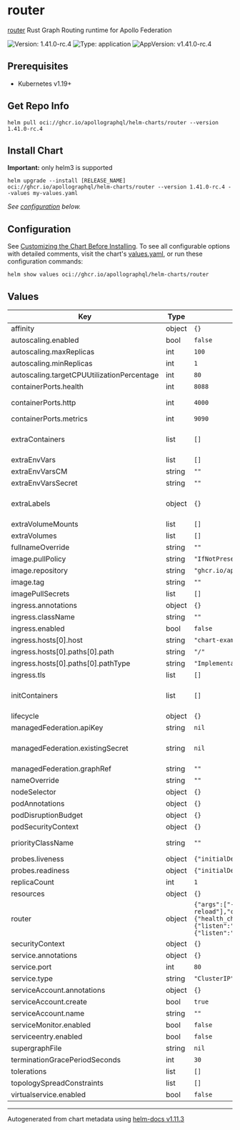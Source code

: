 # router

[router](https://github.com/apollographql/router) Rust Graph Routing runtime for Apollo Federation

![Version: 1.41.0-rc.4](https://img.shields.io/badge/Version-1.41.0--rc.4-informational?style=flat-square) ![Type: application](https://img.shields.io/badge/Type-application-informational?style=flat-square) ![AppVersion: v1.41.0-rc.4](https://img.shields.io/badge/AppVersion-v1.41.0--rc.4-informational?style=flat-square)

## Prerequisites

* Kubernetes v1.19+

## Get Repo Info

```console
helm pull oci://ghcr.io/apollographql/helm-charts/router --version 1.41.0-rc.4
```

## Install Chart

**Important:** only helm3 is supported

```console
helm upgrade --install [RELEASE_NAME] oci://ghcr.io/apollographql/helm-charts/router --version 1.41.0-rc.4 --values my-values.yaml
```

_See [configuration](#configuration) below._

## Configuration

See [Customizing the Chart Before Installing](https://helm.sh/docs/intro/using_helm/#customizing-the-chart-before-installing). To see all configurable options with detailed comments, visit the chart's [values.yaml](./values.yaml), or run these configuration commands:

```console
helm show values oci://ghcr.io/apollographql/helm-charts/router
```

## Values

| Key | Type | Default | Description |
|-----|------|---------|-------------|
| affinity | object | `{}` |  |
| autoscaling.enabled | bool | `false` |  |
| autoscaling.maxReplicas | int | `100` |  |
| autoscaling.minReplicas | int | `1` |  |
| autoscaling.targetCPUUtilizationPercentage | int | `80` |  |
| containerPorts.health | int | `8088` | For exposing the health check endpoint |
| containerPorts.http | int | `4000` | If you override the port in `router.configuration.server.listen` then make sure to match the listen port here |
| containerPorts.metrics | int | `9090` | For exposing the metrics port when running a serviceMonitor for example |
| extraContainers | list | `[]` | An array of extra containers to include in the router pod Example: extraContainers:   - name: coprocessor     image: acme/coprocessor:1.0     ports:       - containerPort: 4001 |
| extraEnvVars | list | `[]` |  |
| extraEnvVarsCM | string | `""` |  |
| extraEnvVarsSecret | string | `""` |  |
| extraLabels | object | `{}` | A map of extra labels to apply to the resources created by this chart Example: extraLabels:   label_one_name: "label_one_value"   label_two_name: "label_two_value" |
| extraVolumeMounts | list | `[]` |  |
| extraVolumes | list | `[]` |  |
| fullnameOverride | string | `""` |  |
| image.pullPolicy | string | `"IfNotPresent"` |  |
| image.repository | string | `"ghcr.io/apollographql/router"` |  |
| image.tag | string | `""` |  |
| imagePullSecrets | list | `[]` |  |
| ingress.annotations | object | `{}` |  |
| ingress.className | string | `""` |  |
| ingress.enabled | bool | `false` |  |
| ingress.hosts[0].host | string | `"chart-example.local"` |  |
| ingress.hosts[0].paths[0].path | string | `"/"` |  |
| ingress.hosts[0].paths[0].pathType | string | `"ImplementationSpecific"` |  |
| ingress.tls | list | `[]` |  |
| initContainers | list | `[]` | An array of init containers to include in the router pod Example: initContainers:   - name: init-myservice     image: busybox:1.28     command: ["sh"] |
| lifecycle | object | `{}` |  |
| managedFederation.apiKey | string | `nil` | If using managed federation, the graph API key to identify router to Studio |
| managedFederation.existingSecret | string | `nil` | If using managed federation, use existing Secret which stores the graph API key instead of creating a new one. If set along `managedFederation.apiKey`, a secret with the graph API key will be created using this parameter as name |
| managedFederation.graphRef | string | `""` | If using managed federation, the variant of which graph to use |
| nameOverride | string | `""` |  |
| nodeSelector | object | `{}` |  |
| podAnnotations | object | `{}` |  |
| podDisruptionBudget | object | `{}` | Sets the [pod disruption budget](https://kubernetes.io/docs/tasks/run-application/configure-pdb/) for Deployment pods |
| podSecurityContext | object | `{}` |  |
| priorityClassName | string | `""` | Set to existing PriorityClass name to control pod preemption by the scheduler |
| probes.liveness | object | `{"initialDelaySeconds":0}` | Configure liveness probe |
| probes.readiness | object | `{"initialDelaySeconds":0}` | Configure readiness probe |
| replicaCount | int | `1` |  |
| resources | object | `{}` |  |
| router | object | `{"args":["--hot-reload"],"configuration":{"health_check":{"listen":"0.0.0.0:8088"},"supergraph":{"listen":"0.0.0.0:4000"}}}` | See https://www.apollographql.com/docs/router/configuration/overview/#yaml-config-file for yaml structure |
| securityContext | object | `{}` |  |
| service.annotations | object | `{}` |  |
| service.port | int | `80` |  |
| service.type | string | `"ClusterIP"` |  |
| serviceAccount.annotations | object | `{}` |  |
| serviceAccount.create | bool | `true` |  |
| serviceAccount.name | string | `""` |  |
| serviceMonitor.enabled | bool | `false` |  |
| serviceentry.enabled | bool | `false` |  |
| supergraphFile | string | `nil` |  |
| terminationGracePeriodSeconds | int | `30` | Sets the [termination grace period](https://kubernetes.io/docs/concepts/containers/container-lifecycle-hooks/#hook-handler-execution) for Deployment pods |
| tolerations | list | `[]` |  |
| topologySpreadConstraints | list | `[]` | Sets the [topology spread constraints](https://kubernetes.io/docs/concepts/scheduling-eviction/topology-spread-constraints/) for Deployment pods |
| virtualservice.enabled | bool | `false` |  |

----------------------------------------------
Autogenerated from chart metadata using [helm-docs v1.11.3](https://github.com/norwoodj/helm-docs/releases/v1.11.3)
